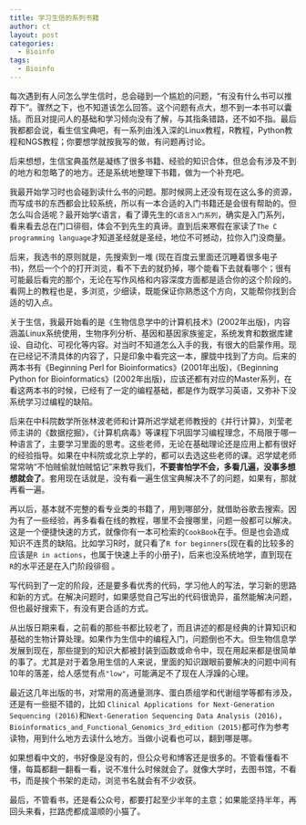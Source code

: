 ```yaml
---
title: 学习生信的系列书籍
author: ct
layout: post
categories:
  - Bioinfo
tags:
  - Bioinfo
---
```



每次遇到有人问怎么学生信时，总会碰到一个尴尬的问题，“有没有什么书可以推荐下”。骤然之下，也不知道该怎么回答。这个问题有点大，想不到一本书可以囊括。而且对提问人的基础和学习倾向没有了解，与其指条错路，还不如不指。最后我都都会说，看生信宝典吧，有一系列由浅入深的Linux教程，R教程，Python教程和NGS教程；你要想学就按我写的做，有问题再讨论。

后来想想，生信宝典虽然是凝练了很多书籍、经验的知识合体，但总会有涉及不到的地方和忽略了的地方。还是系统地整理下书籍，做为一个补充吧。

我最开始学习时也会碰到读什么书的问题。那时候网上还没有现在这么多的资源，而写成书的东西都会比较系统，所以有一本合适的入门书籍还是会很有帮助的。但怎么叫合适呢？最开始学`C`语言，看了谭先生的`C语言入门系列`，确实是入门系列，看来看去总在门口徘徊，体会不到先生的真谛。直到后来寒假在家读了`The C programming language`才知道圣经就是圣经，地位不可撼动，拉你入门没商量。

后来，我选书的原则就是，先搜索到一堆 (现在百度云里面还沉睡着很多电子书)，然后一个个的打开浏览，看不下去的就扔掉，哪个能看下去就看哪个；很有可能最后看完的那个，无论在写作风格和内容深度方面都是适合你的这个阶段的。看网上的教程也是，多浏览，少细读，既能保证你熟悉这个方向，又能帮你找到合适的切入点。

关于生信，我最开始看的是《生物信息学中的计算机技术》(2002年出版)，内容涵盖Linux系统使用，生物序列分析、基因和基因家族鉴定，系统发育和数据库建设、自动化、可视化等内容。对当时不知道怎么入手的我，有很大的启蒙作用。现在已经记不清具体的内容了，只是印象中看完这一本，朦胧中找到了方向。后来的两本书有《Beginning Perl for Bioinformatics》(2001年出版)，《Beginning Python for Bioinformatics》(2002年出版)，应该还都有对应的Master系列，在看这两本书的时候，已经有了一定的编程基础，都是作为既学习英语，又弥补下没系统学习过编程的缺陷。

后来在中科院数学所张林波老师和计算所迟学斌老师教授的《并行计算》，刘莹老师主讲的《数据挖掘》，《计算机病毒》等课程下巩固学习编程理念，不局限于哪一种语言了，主要学习里面的思考。这些老师，无论在基础理论还是应用上都有很好的经验指导。如果在中科院或北京上学的，都可以去选这些老师的课。迟学斌老师常常呐“不怕贼偷就怕贼惦记”来教导我们，**不要害怕学不会，多看几遍，没事多想想就会了**。套用现在话就是，没有看一遍生信宝典解决不了的问题，如果有，那就再看一遍。

再以后，基本就不完整的看专业类的书籍了，用到哪部分，就借助谷歌去搜索。因为有了一些经验，再多看看在线的教程，哪里不会搜哪里，问题一般都可以解决。这是一个便捷快速的方式，就像你有一本可检索的`CookBook`在手。但是也会造成知识不连贯的缺陷。比如学习R时，就只看了`R for beginners`(现在看的比较多的应该是`R in actions`，也属于快速上手的小册子)，后来也没系统地学，直到现在`R`的水平还是在入门阶段徘徊 。

写代码到了一定的阶段，还是要多看优秀的代码，学习他人的写法，学习新的思路和新的方式。在解决问题时，如果感觉自己写出的代码很诡异，虽然能解决问题，但也最好搜索下，有没有更合适的方式。

从出版日期来看，之前看的那些书都比较老了，而且讲述的都是经典的计算知识和基础的生物计算处理。如果作为生信中的编程入门，问题倒也不大。但生物信息学发展到现在，那些提到的知识大都被封装到函数或命令中，现在用起来都是很简单的事了。尤其是对于着急用生信的人来说，里面的知识跟眼前要解决的问题中间有10年的落差，给人感觉有点`"low"`，可能满足不了现在人浮躁的心理。

最近这几年出版的书，对常用的高通量测序、蛋白质组学和代谢组学等都有涉及，还是有一些挺不错的，比如 `Clinical Applications for Next-Generation Sequencing (2016)`和`Next-Generation Sequencing Data Analysis (2016)`，`Bioinformatics_and_Functional_Genomics_3rd_edition (2015)`都可作为参考读物，用到什么地方去读什么地方。当做小说看也可以，翻到哪是哪。

如果想看中文的，书好像是没有的，但公众号和博客还是很多的。不管看懂看不懂，每篇都翻一翻看一看，说不准什么时候就会了。就像大学时，去图书馆，不看书，而是挨个书架的走动，浏览书名就会有不少收获。

最后，不管看书，还是看公众号，都要打起至少半年的主意；如果能坚持半年，再回头来看，拦路虎都成温顺的小猫了。
